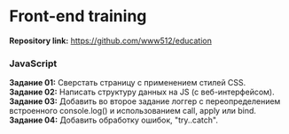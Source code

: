 # Front-end training

**Repository link:** https://github.com/www512/education

### JavaScript
**Задание 01:** Сверстать страницу с применением стилей CSS.  
**Задание 02:** Написать структуру данных на JS (с веб-интерфейсом).  
**Задание 03:** Добавить во второе задание логгер с переопределением встроенного console.log() и использованием call, apply или bind.  
**Задание 04:** Добавить обработку ошибок, "try..catch".  